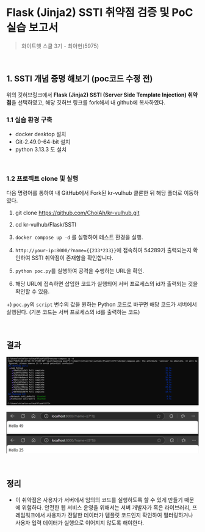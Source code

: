 # Flask (Jinja2) SSTI 취약점 검증 및 PoC 실습 보고서
> 화이트햇 스쿨 3기 - 최아현(5975)

<br/>

## 1. SSTI 개념 증명 해보기 (poc코드 수정 전)

위의 깃허브링크에서 **Flask (Jinja2) SSTI (Server Side Template Injection) 취약점**을 선택하였고, 해당 깃허브 링크를 fork해서 내 github에 복사하였다.

### 1.1 실습 환경 구축

- docker desktop 설치
- Git-2.49.0-64-bit 설치
- python 3.13.3 도 설치
  
<br/>

### 1.2 프로젝트 clone 및 실행
다음 명령어를 통하여 내 GitHub에서 Fork된 kr-vulhub 클론한 뒤 해당 폴더로 이동하였다.
1. git clone https://github.com/ChoiAh/kr-vulhub.git
2. cd kr-vulhub/Flask/SSTI

1. `docker compose up -d` 를 실행하여 테스트 환경을 실행.
2. `http://your-ip:8000/?name={{233*233}}`에 접속하여 54289가 출력되는지 확인하여 SSTI 취약점이 존재함을 확인합니다.
3. `python poc.py`를 실행하여 공격을 수행하는 URL을 확인.
4. 해당 URL에 접속하면 삽입한 코드가 실행되어 서버 프로세스의 id가 출력되는 것을 확인할 수 있음.

+) `poc.py`의 `script` 변수의 값을 원하는 Python 코드로 바꾸면 해당 코드가 서버에서 실행된다.
(기본 코드는 서버 프로세스의 id를 출력하는 코드)

<br/>

## 결과

![poc 실행 이미지](./1.png)

![서버로부터 받은 반환값](./2.png)

<br/>

## 정리

- 이 취약점은 사용자가 서버에서 임의의 코드를 실행하도록 할 수 있게 만들기 때문에 위험하다. 안전한 웹 서비스 운영을 위해서는 서버 개발자가 혹은 라이브러리, 프레임워크에서 사용자가 전달한 데이터가 템플릿 코드인지 확인하여 필터링하거나 사용자 입력 데이터가 실행으로 이어지지 않도록 해야한다.

